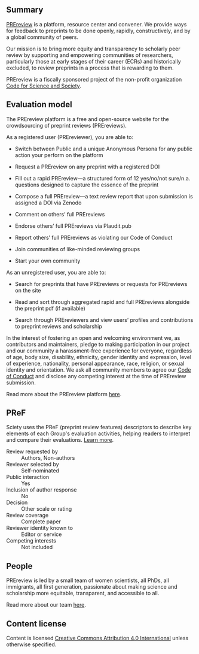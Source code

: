 ## Summary

[PREreview](https://prereview.org) is a platform, resource center and convener. We provide ways for feedback to preprints to be done openly, rapidly, constructively, and by a global community of peers.

Our mission is to bring more equity and transparency to scholarly peer review by supporting and empowering communities of researchers, particularly those at early stages of their career (ECRs) and historically excluded, to review preprints in a process that is rewarding to them.

PREreview is a fiscally sponsored project of the non-profit organization [Code for Science and Society](https://codeforscience.org/).

## Evaluation model

The PREreview platform is a free and open-source website for the crowdsourcing of preprint reviews (PREreviews). 

As a registered user (PREreviewer), you are able to:

- Switch between Public and a unique Anonymous Persona for any public action your perform on the platform

- Request a PREreview on any preprint with a registered DOI

- Fill out a rapid PREreview—a structured form of 12 yes/no/not sure/n.a. questions designed to capture the essence of the preprint

- Compose a full PREreview—a text review report that upon submission is assigned a DOI via Zenodo

- Comment on others’ full PREreviews

- Endorse others’ full PREreviews via Plaudit.pub

- Report others’ full PREreviews as violating our Code of Conduct

- Join communities of like-minded reviewing groups

- Start your own community

As an unregistered user, you are able to:

- Search for preprints that have PREreviews or requests for PREreviews on the site

- Read and sort through aggregated rapid and full PREreviews alongside the preprint pdf (if available)

- Search through PREreviewers and view users’ profiles and contributions to preprint reviews and scholarship

In the interest of fostering an open and welcoming environment we, as contributors and maintainers, pledge to making participation in our project and our community a harassment-free experience for everyone, regardless of age, body size, disability, ethnicity, gender identity and expression, level of experience, nationality, personal appearance, race, religion, or sexual identity and orientation. We ask all community members to agree our [Code of Conduct](https://content.prereview.org/coc) and disclose any competing interest at the time of PREreview submission.

Read more about the PREreview platform [here](https://content.prereview.org/about-the-platform).

## PReF

Sciety uses the PReF (preprint review features) descriptors to describe key elements of each Group's evaluation activities, helping readers to interpret and compare their evaluations.
[Learn more](https://osf.io/8zj9w/).

<dl class="group-page-pref">
    <dt>Review requested by</dt>
    <dd>Authors, Non-authors</dd>
    <dt>Reviewer selected by</dt>
    <dd>Self-nominated</dd>
    <dt>Public interaction</dt>
    <dd>Yes</dd>
    <dt>Inclusion of author response</dt>
    <dd>No</dd>
    <dt>Decision</dt>
    <dd>Other scale or rating</dd>
    <dt>Review coverage</dt>
    <dd>Complete paper</dd>
    <dt>Reviewer identity known to</dt>
    <dd>Editor or service</dd>
    <dt>Competing interests</dt>
    <dd>Not included</dd>
</dl>

## People

PREreview is led by a small team of women scientists, all PhDs, all immigrants, all first generation, passionate about making science and scholarship more equitable, transparent, and accessible to all. 

Read more about our team [here](https://content.prereview.org/people).

## Content license

Content is licensed [Creative Commons Attribution 4.0 International](https://creativecommons.org/licenses/by/4.0/legalcode) unless otherwise specified.
